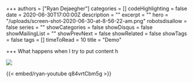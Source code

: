 +++
authors = ["Ryan Dejaegher"]
categories = []
codeHighlighting = false
date = 2020-06-30T17:00:00Z
description = ""
excerpt = ""
hero = "/uploads/screen-shot-2020-06-30-at-8-56-22-am.png"
robotsdisallow = false
series = ""
showCategories = false
showDisqus = false
showMailingList = ""
showPrevNext = false
showRelated = false
showTags = false
tags = []
timeToRead = 10
title = "Demo"

+++
What happens when I try to put content h

![](https://res.cloudinary.com/damfsuupo/image/upload/f_auto,c_scale,w_auto:100,dpr_auto/v1593522723/Ryan%20Test/Screen_Shot_2020-06-30_at_8.56.22_AM_y6cfmj.png)

{{< embed/ryan-youtube q84vrtCbm5g >}}
